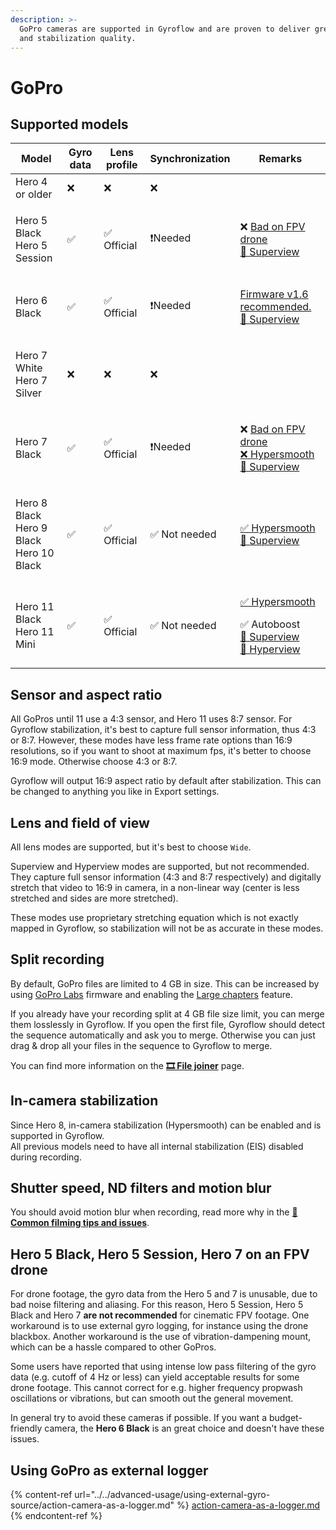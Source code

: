 ```yaml
---
description: >-
  GoPro cameras are supported in Gyroflow and are proven to deliver great video
  and stabilization quality.
---
```


# GoPro

## Supported models

| Model                                                | Gyro data | Lens profile | Synchronization | Remarks                                                                                                                                                                                                                                  |
| ---------------------------------------------------- | --------- | ------------ | --------------- | ---------------------------------------------------------------------------------------------------------------------------------------------------------------------------------------------------------------------------------------- |
| Hero 4 or older                                      |  ❌        | ❌            | ❌               |                                                                                                                                                                                                                                          |
| <p>Hero 5 Black<br>Hero 5 Session</p>                | ✅         | ✅ Official   | ❗Needed         | <p>❌ <a data-footnote-ref href="#user-content-fn-1">Bad on FPV drone</a><br><a data-footnote-ref href="#user-content-fn-2">🚧 Superview</a></p>                                                                                          |
| Hero 6 Black                                         | ✅         | ✅ Official   | ❗Needed         | <p><a href="http://everythingfpv.com/how-to-downgrade-your-gopro-hero6-to-1-6/">Firmware v1.6</a><a data-footnote-ref href="#user-content-fn-3"> recommended.</a><br><a data-footnote-ref href="#user-content-fn-4">🚧 Superview</a></p> |
| <p>Hero 7 White<br>Hero 7 Silver</p>                 | ❌         | ❌            | ❌               |                                                                                                                                                                                                                                          |
| Hero 7 Black                                         | ✅         | ✅ Official   | ❗Needed         | <p>❌ <a data-footnote-ref href="#user-content-fn-5">Bad on FPV drone</a><br><a data-footnote-ref href="#user-content-fn-6">❌ Hypersmooth</a><br><a data-footnote-ref href="#user-content-fn-7">🚧 Superview</a></p>                      |
| <p>Hero 8 Black<br>Hero 9 Black<br>Hero 10 Black</p> | ✅         | ✅ Official   | ✅ Not needed    | <p><a data-footnote-ref href="#user-content-fn-8">✅ Hypersmooth</a><br><a data-footnote-ref href="#user-content-fn-9">🚧 Superview</a></p>                                                                                               |
| <p>Hero 11 Black<br>Hero 11 Mini</p>                 | ✅         | ✅ Official   | ✅ Not needed    | <p><a data-footnote-ref href="#user-content-fn-10">✅ Hypersmooth</a></p><p>✅ Autoboost<br><a data-footnote-ref href="#user-content-fn-11">🚧 Superview</a><br><a data-footnote-ref href="#user-content-fn-12">🚧 Hyperview</a></p>       |

## Sensor and aspect ratio

All GoPros until 11 use a 4:3 sensor, and Hero 11 uses 8:7 sensor. For Gyroflow stabilization, it's best to capture full sensor information, thus 4:3 or 8:7. However, these modes have less frame rate options than 16:9 resolutions, so if you want to shoot at maximum fps, it's better to choose 16:9 mode. Otherwise choose 4:3 or 8:7.

Gyroflow will output 16:9 aspect ratio by default after stabilization. This can be changed to anything you like in Export settings.

## Lens and field of view

All lens modes are supported, but it's best to choose `Wide`.

Superview and Hyperview modes are supported, but not recommended. They capture full sensor information (4:3 and 8:7 respectively) and digitally stretch that video to 16:9 in camera, in a non-linear way (center is less stretched and sides are more stretched).

These modes use proprietary stretching equation which is not exactly mapped in Gyroflow, so stabilization will not be as accurate in these modes.

## Split recording

By default, GoPro files are limited to 4 GB in size. This can be increased by using [GoPro Labs](https://gopro.github.io/labs/) firmware and enabling the [Large chapters](https://gopro.github.io/labs/control/chapters/) feature.

If you already have your recording split at 4 GB file size limit, you can merge them losslessly in Gyroflow. If you open the first file, Gyroflow should detect the sequence automatically and ask you to merge. Otherwise you can just drag & drop all your files in the sequence to Gyroflow to merge.

You can find more information on the [**🎞 File joiner**](../file-joiner.md) page.

## In-camera stabilization

Since Hero 8, in-camera stabilization (Hypersmooth) can be enabled and is supported in Gyroflow.\
All previous models need to have all internal stabilization (EIS) disabled during recording.

## Shutter speed, ND filters and motion blur

You should avoid motion blur when recording, read more why in the [📸 **Common filming tips and issues**](../common-filming-tips-and-issues.md).

## Hero 5 Black, Hero 5 Session, Hero 7 on an FPV drone

For drone footage, the gyro data from the Hero 5 and 7 is unusable, due to bad noise filtering and aliasing. For this reason, Hero 5 Session, Hero 5 Black and Hero 7 **are not recommended** for cinematic FPV footage. One workaround is to use external gyro logging, for instance using the drone blackbox. Another workaround is the use of vibration-dampening mount, which can be a hassle compared to other GoPros.

Some users have reported that using intense low pass filtering of the gyro data (e.g. cutoff of 4 Hz or less) can yield acceptable results for some drone footage. This cannot correct for e.g. higher frequency propwash oscillations or vibrations, but can smooth out the general movement.

In general try to avoid these cameras if possible. If you want a budget-friendly camera, the **Hero 6 Black** is an great choice and doesn't have these issues.

## Using GoPro as external logger

{% content-ref url="../../advanced-usage/using-external-gyro-source/action-camera-as-a-logger.md" %}
[action-camera-as-a-logger.md](../../advanced-usage/using-external-gyro-source/action-camera-as-a-logger.md)
{% endcontent-ref %}

[^1]: Usage on FPV drone is not recommended because of motor vibrations which messes up the gyro data. \
    Handheld footage should work fine

[^2]: Superview mode is supported, but it's not 100% accurate. It may work for your case but is generally not recommended

[^3]: Hero 6 is a well supported and reliable model

[^4]: Superview mode is supported, but it's not 100% accurate. It may work for your case but is generally not recommended

[^5]: Usage on FPV drone is not recommended because of motor vibrations which messes up the gyro data. \
    Handheld footage should work fine

[^6]: Hypersmooth mode is not supported, ie. all in-camera stabilization needs to be turned **OFF**

[^7]: Superview mode is supported, but it's not 100% accurate. It may work for your case but is generally not recommended

[^8]: Hypersmooth mode is supported.\
    This means you can record with in-camera stabilization turned on and then stabilize further in Gyroflow

[^9]: Superview mode is supported, but it's not 100% accurate. It may work for your case but is generally not recommended

[^10]: Hypersmooth mode is supported.\
    This means you can record with in-camera stabilization turned on and then stabilize further in Gyroflow

[^11]: Superview mode is supported, but it's not 100% accurate. It may work for your case but is generally not recommended

[^12]: Hyperview mode is supported, but it's not 100% accurate. It may work for your case but is generally not recommended
